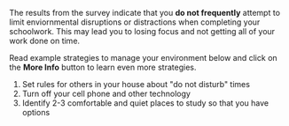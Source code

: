 The results from the survey indicate that you **do not frequently** attempt to limit enviornmental disruptions or distractions when completing your schoolwork. This may lead you to losing focus and not getting all of your work done on time. 

Read example strategies to manage your environment below and click on the **More Info** button to learn even more strategies. 

1.	Set rules for others in your house about "do not disturb" times
2.	Turn off your cell phone and other technology
3.	Identify 2-3 comfortable and quiet places to study so that you have options
